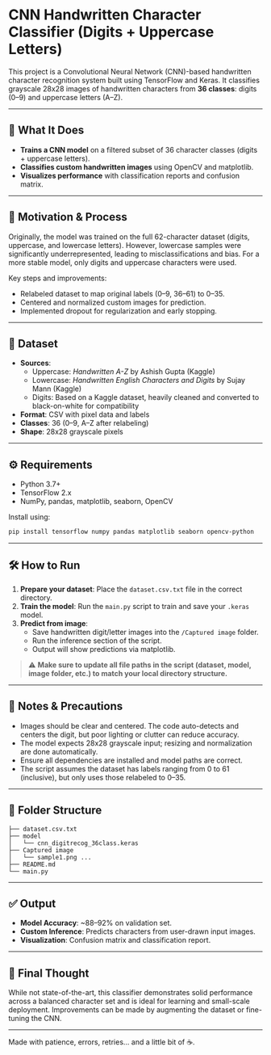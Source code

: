 # CNN Handwritten Character Classifier (Digits + Uppercase Letters)

This project is a Convolutional Neural Network (CNN)-based handwritten character recognition system built using TensorFlow and Keras. It classifies grayscale 28x28 images of handwritten characters from **36 classes**: digits (0–9) and uppercase letters (A–Z).

---

## 🧠 What It Does
- **Trains a CNN model** on a filtered subset of 36 character classes (digits + uppercase letters).
- **Classifies custom handwritten images** using OpenCV and matplotlib.
- **Visualizes performance** with classification reports and confusion matrix.

---

## 🧭 Motivation & Process
Originally, the model was trained on the full 62-character dataset (digits, uppercase, and lowercase letters). However, lowercase samples were significantly underrepresented, leading to misclassifications and bias. For a more stable model, only digits and uppercase characters were used.

Key steps and improvements:
- Relabeled dataset to map original labels (0–9, 36–61) to 0–35.
- Centered and normalized custom images for prediction.
- Implemented dropout for regularization and early stopping.

---

## 🧱 Dataset
- **Sources**:
  - Uppercase: *Handwritten A-Z* by Ashish Gupta (Kaggle)
  - Lowercase: *Handwritten English Characters and Digits* by Sujay Mann (Kaggle)
  - Digits: Based on a Kaggle dataset, heavily cleaned and converted to black-on-white for compatibility
- **Format**: CSV with pixel data and labels
- **Classes**: 36 (0–9, A–Z after relabeling)
- **Shape**: 28x28 grayscale pixels

---

## ⚙️ Requirements
- Python 3.7+
- TensorFlow 2.x
- NumPy, pandas, matplotlib, seaborn, OpenCV

Install using:
```bash
pip install tensorflow numpy pandas matplotlib seaborn opencv-python
```

---

## 🛠️ How to Run
1. **Prepare your dataset**: Place the `dataset.csv.txt` file in the correct directory.
2. **Train the model**: Run the `main.py` script to train and save your `.keras` model.
3. **Predict from image**:
   - Save handwritten digit/letter images into the `/Captured image` folder.
   - Run the inference section of the script.
   - Output will show predictions via matplotlib.

> ⚠️ **Make sure to update all file paths in the script (dataset, model, image folder, etc.) to match your local directory structure.**

---

## 📌 Notes & Precautions
- Images should be clear and centered. The code auto-detects and centers the digit, but poor lighting or clutter can reduce accuracy.
- The model expects 28x28 grayscale input; resizing and normalization are done automatically.
- Ensure all dependencies are installed and model paths are correct.
- The script assumes the dataset has labels ranging from 0 to 61 (inclusive), but only uses those relabeled to 0–35.

---

## 📁 Folder Structure
```
├── dataset.csv.txt
├── model
│   └── cnn_digitrecog_36class.keras
├── Captured image
│   └── sample1.png ...
├── README.md
└── main.py
```

---

## ✅ Output
- **Model Accuracy**: ~88–92% on validation set.
- **Custom Inference**: Predicts characters from user-drawn input images.
- **Visualization**: Confusion matrix and classification report.

---

## 📌 Final Thought
While not state-of-the-art, this classifier demonstrates solid performance across a balanced character set and is ideal for learning and small-scale deployment. Improvements can be made by augmenting the dataset or fine-tuning the CNN.

---

Made with patience, errors, retries... and a little bit of ☕.
